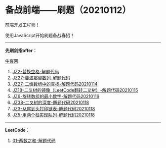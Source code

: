 <!--
 * @Author: Ran
 * @Date: 2021-01-24 20:19:58
 * @LastEditors: Ran
 * @LastEditTime: 2021-01-24 23:37:28
 * @FilePath: \Noded:\FE_Learning\JZoffer\README.md
 * @Description: 
-->
# 备战前端——刷题（20210112）

前端开发工程师！

使用JavaScript开始刷题备战春招！

------

**先刷剑指offer：**

[牛客网](https://www.nowcoder.com/ta/coding-interviews)

1. [JZ2-替换空格-解题代码](./JZ2-替换空格.js)
2. [JZ27-斐波那契数列-解题代码](./JZ27-斐波那契数列.js)
3. [JZ27-二维数组中的查找-解题代码20210114](./JZ1-二维数组中的查找.js)
3. [JZ18-二叉树的镜像（LeetCode翻转二叉树）-解题代码20210115](./JZ18-二叉树的镜像.js)
5. [JZ6-旋转数组的最小数字-解题代码20210116](./JZ6-旋转数组的最小数字.js)
6. [JZ38-二叉树的深度-解题代码20210118](./JZ38-二叉树的深度.js)
7. [JZ3-从尾到头打印链表-解题代码20210118](./JZ3-从尾到头打印链表.js)
8. [JZ5-用两个栈实现队列-解题代码20210118](./JZ5-用两个栈实现队列.js)



------

**LeetCode：**

1. [01-两数之和-解题代码](./01-twoSum.js)
